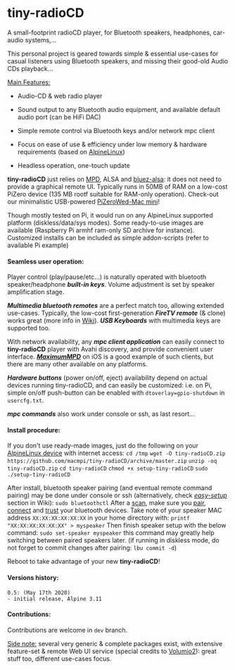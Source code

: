 # tiny-radioCD
 A small-footprint radioCD player, for Bluetooth speakers, headphones, car-audio systems,...

This personal project is geared towards simple & essential use-cases for casual listeners using Bluetooth speakers, and missing their good-old Audio CDs playback...



<u>Main Features:</u>

- Audio-CD & web radio player

- Sound output to any Bluetooth audio equipment, and available default audio port (can be HiFi DAC)

- Simple remote control via Bluetooth keys and/or network mpc client

- Focus on ease of use & efficiency under low memory & hardware requirements (based on [AlpineLinux](https://www.alpinelinux.org/))

- Headless operation, one-touch update

  

**tiny-radioCD** just relies on [MPD](https://www.musicpd.org/), ALSA and [bluez-alsa](https://github.com/Arkq/bluez-alsa/): it does not need to provide a graphical remote UI.
Typically runs in 50MB of RAM on a low-cost PiZero device (135 MB rootf suitable for RAM-only operation).
Check-out our minimalistic USB-powered [PiZeroWed-Mac mini](https://github.com/macmpi/tiny-radioCD/wiki)!

Though mostly tested on Pi, it would run on any AlpineLinux supported platform (diskless/data/sys modes).
Some ready-to-use images are available (Raspberry Pi armhf ram-only SD archive for instance).
Customized installs can be included as simple addon-scripts (refer to available Pi example)



#### Seamless user operation:

Player control (play/pause/etc...) is naturally operated with bluetooth speaker/headphone ***built-in keys***.
Volume adjustment is set by speaker amplification stage.

***Multimedia bluetooth remotes*** are a perfect match too, allowing extended use-cases.
Typically, the low-cost first-generation ***FireTV remote*** (& clone) works great (more info in [Wiki](https://github.com/macmpi/tiny-radioCD/wiki)).
***USB Keyboards*** with multimedia keys are supported too.

With network availability, any ***mpc client application*** can easily connect to **tiny-radioCD** player with Avahi discovery, and provide convenient user interface.
[***MaximumMPD***](https://itunes.apple.com/gb/app/maximummpd/id1437096437?mt=8) on iOS is a good example of such clients, but there are many other available on any platforms.

***Hardware buttons*** (power on/off, eject) availability depend on actual devices running tiny-radioCD, and can easily be customized: i.e. on Pi, simple on/off push-button can be enabled with `dtoverlay=gpio-shutdown` in `usercfg.txt`.

***mpc commands*** also work under console or ssh, as last resort...



#### Install procedure:

If you don't use ready-made images, just do the following on your [AlpineLinux device](https://wiki.alpinelinux.org/wiki/Installation) with internet access:
`cd /tmp`
`wget -O tiny-radioCD.zip https://github.com/macmpi/tiny-radioCD/archive/master.zip`
`unzip -oq tiny-radioCD.zip`
`cd tiny-radioCD`
`chmod +x setup-tiny-radioCD`
`sudo ./setup-tiny-radioCD`

After install, bluetooth speaker pairing (and eventual remote command pairing) may be done under console or ssh (alternatively, check *[easy-setup](https://github.com/macmpi/tiny-radioCD/wiki)* section in Wiki):
`sudo bluetoothctl`     After a <u>scan</u>, make sure you <u>pair</u>, <u>connect</u> and <u>trust</u> your bluetooth devices.
Take note of your speaker MAC address `XX:XX:XX:XX:XX:XX` in your home directory with: 
`printf "XX:XX:XX:XX:XX:XX" > myspeaker`
Then finish speaker setup with the below command:
`sudo set-speaker myspeaker`    this command may greatly help switching between paired speakers later.
(if running in diskless mode, do not forget to commit changes after pairing: `lbu commit -d`)

Reboot to take advantage of your new **tiny-radioCD**!



#### Versions history:

```
0.5: (May 17th 2020)
- initial release, Alpine 3.11
```



#### Contributions:

Contributions are welcome in `dev` branch.



<u>Side note:</u> several very generic & complete packages exist, with extensive feature-set & remote Web UI service (special credits to [Volumio2](https://volumio.org/)): great stuff too, different use-cases focus.

